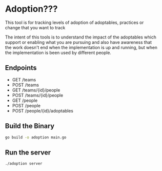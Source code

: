 # Adoption???

This tool is for tracking levels of adoption of adoptables,
practices or change that you want to track

The intent of this tools is to understand the impact
of the adoptables which support or enabling what you are pursuing
and also have awareness that the work doesn't end when the
implementation is up and running, but when the implementation
is been used by different people.

## Endpoints

* GET /teams
* POST /teams
* GET /teams/{id}/people
* POST /teams/{id}/people
* GET /people
* POST /people
* POST /people/{id}/adoptables

## Build the Binary

```sh
go build -o adoption main.go
```

## Run the server

```sh
./adoption server
```
